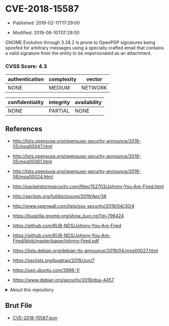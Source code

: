 # CVE-2018-15587

- Published: 2019-02-11T17:29:00

- Modified: 2019-06-10T07:29:00

GNOME Evolution through 3.28.2 is prone to OpenPGP signatures being spoofed for arbitrary messages using a specially crafted email that contains a valid signature from the entity to be impersonated as an attachment.

### CVSS Score: **4.3**

| authentication | complexity | vector |
| --- | --- | --- |
| NONE | MEDIUM | NETWORK |

| confidentiality | integrity | availability |
| --- | --- | --- |
| NONE | PARTIAL | NONE |

## References

* http://lists.opensuse.org/opensuse-security-announce/2019-05/msg00047.html

* http://lists.opensuse.org/opensuse-security-announce/2019-05/msg00061.html

* http://lists.opensuse.org/opensuse-security-announce/2019-06/msg00024.html

* http://packetstormsecurity.com/files/152703/Johnny-You-Are-Fired.html

* http://seclists.org/fulldisclosure/2019/Apr/38

* http://www.openwall.com/lists/oss-security/2019/04/30/4

* https://bugzilla.gnome.org/show_bug.cgi?id=796424

* https://github.com/RUB-NDS/Johnny-You-Are-Fired

* https://github.com/RUB-NDS/Johnny-You-Are-Fired/blob/master/paper/johnny-fired.pdf

* https://lists.debian.org/debian-lts-announce/2019/04/msg00027.html

* https://seclists.org/bugtraq/2019/Jun/7

* https://usn.ubuntu.com/3998-1/

* https://www.debian.org/security/2019/dsa-4457

<details>
<summary>About this repository</summary> 

  This repository is part of the project [Live Hack CVE](https://github.com/Live-Hack-CVE). Main website can be found [www.live-hack.org](https://www.live-hack.org) 
  
  Made by [Sn0wAlice](https://github.com/Sn0wAlice) for the people that care about security and need to have a feed of the latest CVEs. Hope you enjoy it, don't forget to star the repo and follow me on [Twitter](https://twitter.com/Sn0wAlice) and [Github](https://github.com/Sn0wAlice). And that is my [personnal website](https://www.alice-snow.me/)

  - [Home Page](https://github.com/Live-Hack-CVE)
  - [Framework](https://github.com/Live-Hack-CVE/cve-framework)
  - [CVE database](https://github.com/Live-Hack-CVE/full_database)
  - [Changelog](https://github.com/Live-Hack-CVE/Changelog)
</details>

## Brut File

* [CVE-2018-15587.json](https://raw.githubusercontent.com/Live-Hack-CVE/full_database/main/cves/2018/CVE-2018-15587.json)

